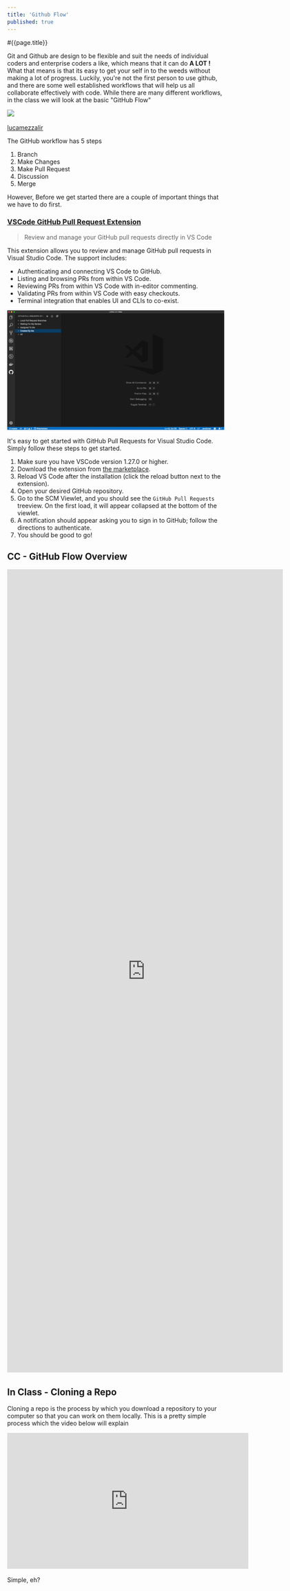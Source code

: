 ```yaml
---
title: 'Github Flow'
published: true
---
```


#{{page.title}}

Git and Github are design to be flexible and suit the needs of individual coders and enterprise coders a like, which means that it can do **A LOT !** What that means is that its easy to get your self in to the weeds without making a lot of progress. Luckily, you're not the first person to use github, and there are some well established workflows that will help us all collaborate effectively with code. While there are many different workflows, in the class we will look at the basic "GitHub Flow"

![](https://lucamezzalira.files.wordpress.com/2014/03/screen-shot-2014-03-08-at-23-07-361.png)
<p class="caption"><a href="https://lucamezzalira.files.wordpress.com/2014/03/screen-shot-2014-03-08-at-23-07-361.png">lucamezzalir</a></p>
The GitHub workflow has 5 steps

1. Branch
2. Make Changes
3. Make Pull Request
4. Discussion
5. Merge

However, Before we get started there are a couple of important things that we have to do first.

### [VSCode GitHub Pull Request Extension](https://marketplace.visualstudio.com/items?itemName=GitHub.vscode-pull-request-github)

> Review and manage your GitHub pull requests directly in VS Code

This extension allows you to review and manage GitHub pull requests in Visual Studio Code. The support includes:
- Authenticating and connecting VS Code to GitHub.
- Listing and browsing PRs from within VS Code.
- Reviewing PRs from within VS Code with in-editor commenting.
- Validating PRs from within VS Code with easy checkouts.
- Terminal integration that enables UI and CLIs to co-exist.

![Demo](https://github.com/Microsoft/vscode-pull-request-github/blob/master/.readme/demo.gif?raw=true)

It's easy to get started with GitHub Pull Requests for Visual Studio Code. Simply follow these steps to get started.

1. Make sure you have VSCode version 1.27.0 or higher.
1. Download the extension from [the marketplace](https://aka.ms/vscodepr-download).
1. Reload VS Code after the installation (click the reload button next to the extension).
1. Open your desired GitHub repository.
1. Go to the SCM Viewlet, and you should see the `GitHub Pull Requests` treeview. On the first load, it will appear collapsed at the bottom of the viewlet.
1. A notification should appear asking you to sign in to GitHub; follow the directions to authenticate.
1. You should be good to go!

## CC - GitHub Flow Overview
<iframe src="https://docs.google.com/forms/d/e/1FAIpQLSeYIqHMNMJpHCqY5Vek1Nxz-ut1Kf17oAL07Sfg5XYuMtjzVw/viewform?embedded=true" width="640" height="1861" frameborder="0" marginheight="0" marginwidth="0">Loading...</iframe>


## In Class - Cloning a Repo

Cloning a repo is the process by which you download a repository to your computer so that you can work on them locally. This is a pretty simple process which the video below will explain

<iframe width="560" height="315" src="https://www.youtube.com/embed/9eZYcPL7tUk" frameborder="0" allow="accelerometer; autoplay; encrypted-media; gyroscope; picture-in-picture" allowfullscreen></iframe>

Simple, eh?